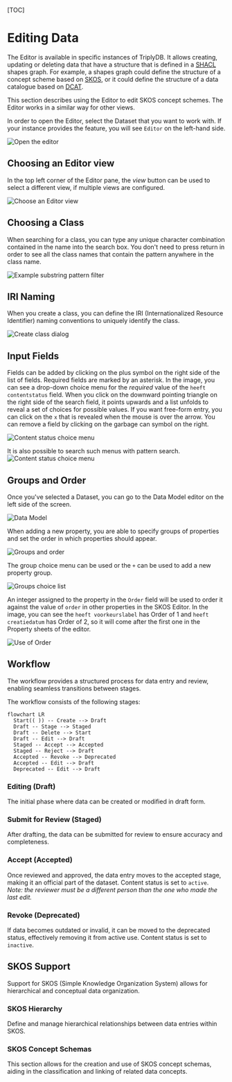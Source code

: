 [TOC]

# Editing Data

The Editor is available in specific instances of TriplyDB. It allows creating, updating or deleting data that have a structure that is defined in a [SHACL](https://www.w3.org/TR/shacl/) shapes graph. For example, a shapes graph could define the structure of a concept scheme based on [SKOS](https://www.w3.org/TR/skos-primer/), or it could define the structure of a data catalogue based on [DCAT](https://www.w3.org/TR/vocab-dcat-3/). 

 This section describes using the Editor to edit SKOS concept schemes. The Editor works in a similar way for other views.

In order to open the Editor, select the Dataset that you want to work with. If your instance provides the feature, you will see `Editor` on the left-hand side.

![Open the editor](../../assets/open-the-editor.png)

## Choosing an Editor view

In the top left corner of the Editor pane, the _view_ button can be used to select a different view, if multiple views are configured.

![Choose an Editor view](../../assets/view-skos.png)

## Choosing a Class

When searching for a class, you can type any unique character combination contained in the name into the search box. You don't need to press return in order to see all the class names that contain the pattern anywhere in the class name.

![Example substring pattern filter](../../assets/choose-class.png)

## IRI Naming

When you create a class, you can define the IRI (Internationalized Resource Identifier) naming conventions to uniquely identify the class.

![Create class dialog](../../assets/name-IRI.png)

## Input Fields

Fields can be added by clicking on the plus symbol on the right side of the list of fields. Required fields are marked by an asterisk. In the image, you can see a drop-down choice menu for the *required* value of the `heeft contentstatus` field. When you click on the downward pointing triangle on the right side of the search field, it points upwards and a list unfolds to reveal a set of choices for possible values. If you want free-form entry, you can click on the `x` that is revealed when the mouse is over the arrow. You can remove a field by clicking on the garbage can symbol on the right.

![Content status choice menu](../../assets/choice-menu-content-status.png)

It is also possible to search such menus with pattern search.
![Content status choice menu](../../assets/choice-menu-pattern-search.png)

## Groups and Order

Once you've selected a Dataset, you can go to the Data Model editor on the left side of the screen.

![Data Model](../../assets/editing-the-data-model.png)

When adding a new property, you are able to specify groups of properties and set the order in which properties should appear.

![Groups and order](../../assets/groups-and-order.png)

The group choice menu can be used or the `+` can be used to add a new property group.

![Groups choice list](../../assets/groups-choice-list.png)

An integer assigned to the property in the `Order` field will be used to order it against the value of `order` in other properties in the SKOS Editor. In the image, you can see the `heeft voorkeurslabel` has Order of 1 and `heeft creatiedatum` has Order of 2, so it will come after the first one in the Property sheets of the editor.

![Use of Order](../../assets/use-of-order.png)

## Workflow

The workflow provides a structured process for data entry and review, enabling seamless transitions between stages.

The workflow consists of the following stages:

```mermaid
flowchart LR
  Start(( )) -- Create --> Draft
  Draft -- Stage --> Staged
  Draft -- Delete --> Start
  Draft -- Edit --> Draft
  Staged -- Accept --> Accepted
  Staged -- Reject --> Draft
  Accepted -- Revoke --> Deprecated
  Accepted -- Edit --> Draft
  Deprecated -- Edit --> Draft
```

### Editing (Draft)

The initial phase where data can be created or modified in draft form.

### Submit for Review (Staged)

After drafting, the data can be submitted for review to ensure accuracy and completeness.

### Accept (Accepted)

Once reviewed and approved, the data entry moves to the accepted stage, making it an official part of the dataset. Content status is set to `active`. *Note: the reviewer must be a different person than the one who made the last edit.*

### Revoke (Deprecated)

If data becomes outdated or invalid, it can be moved to the deprecated status, effectively removing it from active use. Content status is set to `inactive`.

## SKOS Support

Support for SKOS (Simple Knowledge Organization System) allows for hierarchical and conceptual data organization.

### SKOS Hierarchy

Define and manage hierarchical relationships between data entries within SKOS.

### SKOS Concept Schemas

This section allows for the creation and use of SKOS concept schemas, aiding in the classification and linking of related data concepts.
